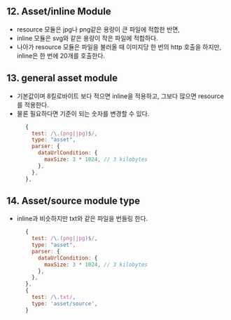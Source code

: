 ## 12. Asset/inline Module

- resource 모듈은 jpg나 png같은 용량이 큰 파일에 적합한 반면,
- inline 모듈은 svg와 같은 용량이 작은 파일에 적합하다.
- 나아가 resource 모듈은 파일을 불러올 때 이미지당 한 번의 http 호출을 하지만, inline은 한 번에 20개를 호출한다.

## 13. general asset module

- 기본값이며 8킬로바이트 보다 적으면 inline을 적용하고, 그보다 많으면 resource를 적용한다.
- 물론 필요하다면 기준이 되는 숫자를 변경할 수 있다.

```javascript
      {
        test: /\.(png|jpg)$/,
        type: "asset",
        parser: {
          dataUrlCondition: {
            maxSize: 3 * 1024, // 3 kilobytes
          },
        },
      },
```

## 14. Asset/source module type

- inline과 비슷하지만 txt와 같은 파일을 번들링 한다.

```javascript
      {
        test: /\.(png|jpg)$/,
        type: "asset",
        parser: {
          dataUrlCondition: {
            maxSize: 3 * 1024, // 3 kilobytes
          },
        },
      },
      {
        test: /\.txt/,
        type: 'asset/source',
      }
```
